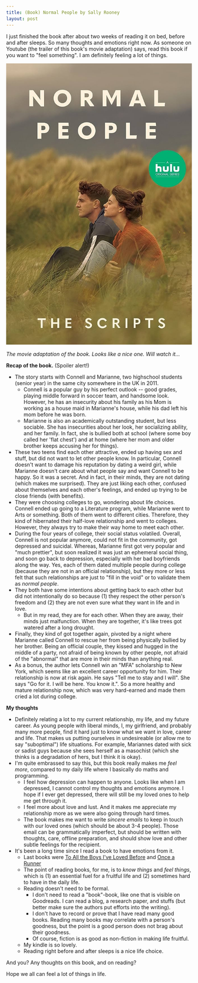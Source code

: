 ```yaml
---
title: (Book) Normal People by Sally Rooney
layout: post
---
```


I just finished the book after about two weeks of reading it on bed, before and after sleeps. So many thoughts and emotions right now. As someone on Youtube (the trailer of this book's movie adaptation) says, read this book if you want to "feel something". I am definitely feeling a lot of things.

![The movie adaptation of the book](/assets/normal-people.jpg)

*The movie adaptation of the book. Looks like a nice one. Will watch it...*

**Recap of the book.** (Spoiler alert!) 
- The story starts with Connell and Marianne, two highschool students (senior year) in the same city somewhere in the UK in 2011. 
	- Connell is a popular guy by his perfect outlook -- good grades, playing middle forward in soccer team, and handsome look. However, he has an insecurity about his family as his Mom is working as a house maid in Marianne's house, while his dad left his mom before he was born. 
	- Marianne is also an academically outstanding student, but less sociable. She has insecurities about her look, her socializing ability, and her family. In fact, she is bullied both at school (where some boy called her 'flat chest') and at home (where her mom and older brother keeps accusing her for things). 
- These two teens find each other attractive, ended up having sex and stuff, but did not want to let other people know. In particular, Connell doesn't want to damage his reputation by dating a weird girl, while Marianne doesn't care about what people say and want Connell to be happy. So it was a secret. And in fact, in their minds, they are not dating (which makes me surprised). They are just liking each other, confused about themselves and each other's feelings, and ended up trying to be close friends (with benefits).
- They were choosing colleges to go, wondering about life choices. Connell ended up going to a Literature program, while Marianne went to Arts or something. Both of them went to different cities. Therefore, they kind of hibernated their half-love relationship and went to colleges. However, they always try to make their way home to meet each other.
- During the four years of college, their social status volatiled. Overall, Connell is not popular anymore, could not fit in the community, got depressed and suicidal. Whereas, Marianne first got very popular and "much prettier", but soon realized it was just an ephemeral social thing, and soon go back to depression, especially with her bad boyfriends along the way. Yes, each of them dated multiple people during college (because they are not in an official relationship), but they more or less felt that such relationships are just to "fill in the void" or to validate them as *normal people*.
- They both have some intentions about getting back to each other but did not intentionally do so because (1) they respect the other person's freedom and (2) they are not even sure what they want in life and in love.
	- But in my read, they are for each other. When they are away, their minds just malfunction. When they are together, it's like trees got watered after a long drought.
- Finally, they kind of got together again, pivoted by a night where Marianne called Connell to rescue her from being physically bullied by her brother. Being an official couple, they kissed and hugged in the middle of a party, not afraid of being known by other people, not afraid of the "abnormal" that are more in their minds than anything real.
- As a bonus, the author lets Connell win an "MFA" scholarship to New York, which seems like an excellent career opportunity for him. Their relationship is now at risk again. He says "Tell me to stay and I will". She says "Go for it. I will be here. You know it.". So a more healthy and mature relationship now, which was very hard-earned and made them cried a lot during college.

**My thoughts**

- Definitely relating a lot to my current relationship, my life, and my future career. As young people with liberal minds, I, my girlfriend, and probably many more people, find it hard just to know what we want in love, career and life. That makes us putting ourselves in undesireable (or allow me to say "suboptimal") life situations. For example, Mariannes dated with sick or sadist guys because she sees herself as a masochist (which she thinks is a degradation of hers, but I think it is okay).
- I'm quite embrassed to say this, but this book really makes me *feel more*, compared to my daily life where I basically do maths and programming.
	- I feel how depression can happen to anyone. Looks like when I am depressed, I cannot control my thoughts and emotions anymore. I hope if I ever get depressed, there will still be my loved ones to help me get through it.
	- I feel more about love and lust. And it makes me appreciate my relationship more as we were also going through hard times.
	- The book makes me want to write *sincere emails* to keep in touch with our loved ones (which should be about 3-4 people). Those email can be grammatically imperfect, but should be written with thoughts, care, offline preparation, and should show love and other subtle feelings for the recipient.
- It's been a long time since I read a book to have emotions from it.
	- Last books were [To All the Boys I've Loved Before](https://www.goodreads.com/book/show/15749186-to-all-the-boys-i-ve-loved-before) and [Once a Runner](https://www.goodreads.com/book/show/98250.Once_a_Runner)
	- The point of reading books, for me, is to *know things* and *feel things*, which is (1) an essential fuel for a fruitful life and (2) sometimes hard to have in the daily life.
	- Reading doesn't need to be formal. 
		- I don't need to read a "book"-book, like one that is visible on Goodreads. I can read a blog, a research paper, and stuffs (but better make sure the authors put efforts into the writing). 
		- I don't have to record or prove that I have read many good books. Reading many books may correlate with a person's goodness, but the point is a good person does not brag about their goodness.
		- Of course, fiction is as good as non-fiction in making life fruitful.
	- My kindle is so lovely.
	- Reading right before and after sleeps is a nice life choice.

And you? Any thoughts on this book, and on reading? 

Hope we all can feel a lot of things in life.